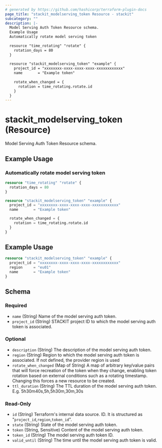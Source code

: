 ```yaml
---
# generated by https://github.com/hashicorp/terraform-plugin-docs
page_title: "stackit_modelserving_token Resource - stackit"
subcategory: ""
description: |-
  Model Serving Auth Token Resource schema.
  Example Usage
  Automatically rotate model serving token
  
  resource "time_rotating" "rotate" {
    rotation_days = 80
  }
  
  resource "stackit_modelserving_token" "example" {
    project_id = "xxxxxxxx-xxxx-xxxx-xxxx-xxxxxxxxxxxx"
    name       = "Example token"
  
    rotate_when_changed = {
      rotation = time_rotating.rotate.id
    }	
  }
---
```


# stackit_modelserving_token (Resource)

Model Serving Auth Token Resource schema.


## Example Usage


### Automatically rotate model serving token
```terraform
resource "time_rotating" "rotate" {
  rotation_days = 80
}

resource "stackit_modelserving_token" "example" {
  project_id = "xxxxxxxx-xxxx-xxxx-xxxx-xxxxxxxxxxxx"
  name       = "Example token"

  rotate_when_changed = {
    rotation = time_rotating.rotate.id
  }	
}

```

## Example Usage

```terraform
resource "stackit_modelserving_token" "example" {
  project_id = "xxxxxxxx-xxxx-xxxx-xxxx-xxxxxxxxxxxx"
  region     = "eu01"
  name       = "Example token"
}
```

<!-- schema generated by tfplugindocs -->
## Schema

### Required

- `name` (String) Name of the model serving auth token.
- `project_id` (String) STACKIT project ID to which the model serving auth token is associated.

### Optional

- `description` (String) The description of the model serving auth token.
- `region` (String) Region to which the model serving auth token is associated. If not defined, the provider region is used
- `rotate_when_changed` (Map of String) A map of arbitrary key/value pairs that will force recreation of the token when they change, enabling token rotation based on external conditions such as a rotating timestamp. Changing this forces a new resource to be created.
- `ttl_duration` (String) The TTL duration of the model serving auth token. E.g. 5h30m40s,5h,5h30m,30m,30s

### Read-Only

- `id` (String) Terraform's internal data source. ID. It is structured as "`project_id`,`region`,`token_id`".
- `state` (String) State of the model serving auth token.
- `token` (String, Sensitive) Content of the model serving auth token.
- `token_id` (String) The model serving auth token ID.
- `valid_until` (String) The time until the model serving auth token is valid.
